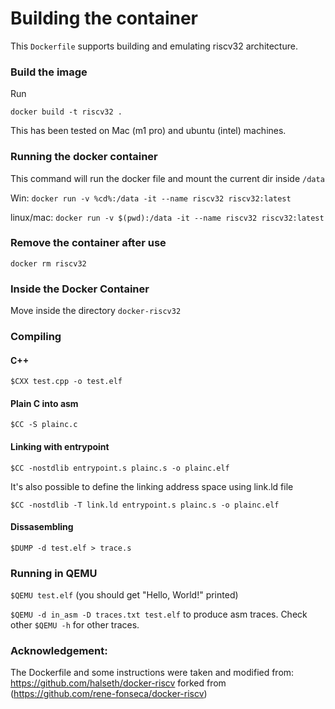 # Building the container

This `Dockerfile` supports building and emulating riscv32 architecture.

### Build the image 
Run

`docker build -t riscv32 .` 

This has been tested on Mac (m1 pro) and ubuntu (intel) machines.

### Running the docker container
This command will run the docker file and mount the current dir inside `/data`

Win: `docker run -v %cd%:/data -it --name riscv32 riscv32:latest`

linux/mac: `docker run -v $(pwd):/data -it --name riscv32 riscv32:latest`

### Remove the container after use
`docker rm riscv32`

### Inside the Docker Container

Move inside the directory `docker-riscv32` 

### Compiling

#### C++
`$CXX test.cpp -o test.elf`

#### Plain C into asm
`$CC -S plainc.c`

#### Linking with entrypoint
`$CC -nostdlib entrypoint.s plainc.s -o plainc.elf`

It's also possible to define the linking address space using link.ld file 

`$CC -nostdlib -T link.ld entrypoint.s plainc.s -o plainc.elf`

#### Dissasembling 
`$DUMP -d test.elf > trace.s`

### Running in QEMU
`$QEMU test.elf` (you should get "Hello, World!" printed)

`$QEMU -d in_asm -D traces.txt test.elf` to produce asm traces. Check other `$QEMU -h` for other traces.


### Acknowledgement:
The Dockerfile and some instructions were taken and modified from: https://github.com/halseth/docker-riscv forked from (https://github.com/rene-fonseca/docker-riscv) 
